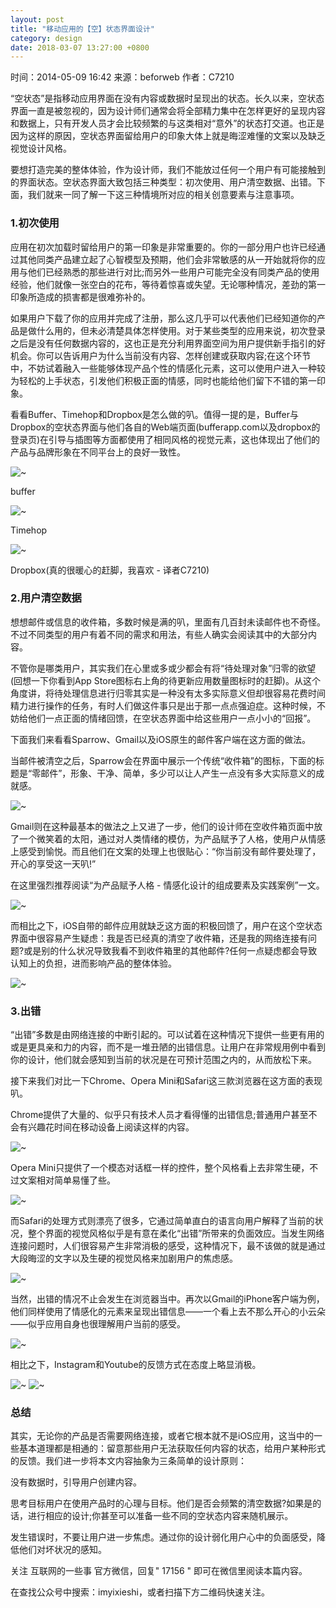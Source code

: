 ```yaml
---
layout: post
title: "移动应用的【空】状态界面设计"
category: design
date: 2018-03-07 13:27:00 +0800
---
```

时间：2014-05-09 16:42 来源：beforweb 作者：C7210

“空状态”是指移动应用界面在没有内容或数据时呈现出的状态。长久以来，空状态界面一直是被忽视的，因为设计师们通常会将全部精力集中在怎样更好的呈现内容和数据上，只有开发人员才会比较频繁的与这类相对“意外”的状态打交道。也正是因为这样的原因，空状态界面留给用户的印象大体上就是晦涩难懂的文案以及缺乏视觉设计风格。

要想打造完美的整体体验，作为设计师，我们不能放过任何一个用户有可能接触到的界面状态。空状态界面大致包括三种类型：初次使用、用户清空数据、出错。下面，我们就来一同了解一下这三种情境所对应的相关创意要素与注意事项。

### 1.初次使用

应用在初次加载时留给用户的第一印象是非常重要的。你的一部分用户也许已经通过其他同类产品建立起了心智模型及预期，他们会非常敏感的从一开始就将你的应用与他们已经熟悉的那些进行对比;而另外一些用户可能完全没有同类产品的使用经验，他们就像一张空白的花布，等待着惊喜或失望。无论哪种情况，差劲的第一印象所造成的损害都是很难弥补的。

如果用户下载了你的应用并完成了注册，那么这几乎可以代表他们已经知道你的产品是做什么用的，但未必清楚具体怎样使用。对于某些类型的应用来说，初次登录之后是没有任何数据内容的，这也正是充分利用界面空间为用户提供新手指引的好机会。你可以告诉用户为什么当前没有内容、怎样创建或获取内容;在这个环节中，不妨试着融入一些能够体现产品个性的情感化元素，这可以使用户进入一种较为轻松的上手状态，引发他们积极正面的情感，同时也能给他们留下不错的第一印象。

看看Buffer、Timehop和Dropbox是怎么做的叭。值得一提的是，Buffer与Dropbox的空状态界面与他们各自的Web端页面(bufferapp.com以及dropbox的登录页)在引导与插图等方面都使用了相同风格的视觉元素，这也体现出了他们的产品与品牌形象在不同平台上的良好一致性。

![~](/assets/8a896a53-7bb5-4883-ad6d-bb7a452854a4.png)

buffer

![~](/assets/b116fd65-ac24-409d-955f-9f208bfaddbe.jpeg)

Timehop

![~](/assets/529cbba5-4f0f-4a23-a89c-6a41660f929c.jpeg)

Dropbox(真的很暖心的赶脚，我喜欢 - 译者C7210)

### 2.用户清空数据

想想邮件或信息的收件箱，多数时候是满的叭，里面有几百封未读邮件也不奇怪。不过不同类型的用户有着不同的需求和用法，有些人确实会阅读其中的大部分内容。

不管你是哪类用户，其实我们在心里或多或少都会有将“待处理对象”归零的欲望(回想一下你看到App Store图标右上角的待更新应用数量图标时的赶脚)。从这个角度讲，将待处理信息进行归零其实是一种没有太多实际意义但却很容易花费时间精力进行操作的任务，有时人们做这件事只是出于那一点点强迫症。这种时候，不妨给他们一点正面的情绪回馈，在空状态界面中给这些用户一点小小的“回报”。

下面我们来看看Sparrow、Gmail以及iOS原生的邮件客户端在这方面的做法。

当邮件被清空之后，Sparrow会在界面中展示一个传统“收件箱”的图标，下面的标题是“零邮件”，形象、干净、简单，多少可以让人产生一点没有多大实际意义的成就感。

![~](/assets/faa2ad55-6476-4a4b-b1ba-e378b023333c.jpeg)

Gmail则在这种最基本的做法之上又进了一步，他们的设计师在空收件箱页面中放了一个微笑着的太阳，通过对人类情绪的模仿，为产品赋予了人格，使用户从情感上感受到愉悦。而且他们在文案的处理上也很贴心：“你当前没有邮件要处理了，开心的享受这一天叭!”

在这里强烈推荐阅读“为产品赋予人格 - 情感化设计的组成要素及实践案例”一文。

![~](/assets/f8c40b65-f3bc-4d5c-aec7-cb5208e84a22.jpeg)

而相比之下，iOS自带的邮件应用就缺乏这方面的积极回馈了，用户在这个空状态界面中很容易产生疑虑：我是否已经真的清空了收件箱，还是我的网络连接有问题?或是别的什么状况导致我看不到收件箱里的其他邮件?任何一点疑虑都会导致认知上的负担，进而影响产品的整体体验。

![~](/assets/552732b1-d955-44d2-bb63-7ed840c99462.jpeg)

### 3.出错

“出错”多数是由网络连接的中断引起的。可以试着在这种情况下提供一些更有用的或是更具亲和力的内容，而不是一堆丑陋的出错信息。让用户在非常规用例中看到你的设计，他们就会感知到当前的状况是在可预计范围之内的，从而放松下来。

接下来我们对比一下Chrome、Opera Mini和Safari这三款浏览器在这方面的表现叭。

Chrome提供了大量的、似乎只有技术人员才看得懂的出错信息;普通用户甚至不会有兴趣花时间在移动设备上阅读这样的内容。

![~](/assets/62ac5f21-4e95-4281-b0d1-76a37728530a.jpeg)

Opera Mini只提供了一个模态对话框一样的控件，整个风格看上去非常生硬，不过文案相对简单易懂了些。

![~](/assets/fc851e74-ea8b-43b1-9024-aab1988efa6b.jpeg)

而Safari的处理方式则漂亮了很多，它通过简单直白的语言向用户解释了当前的状况，整个界面的视觉风格似乎是有意在柔化“出错”所带来的负面效应。当发生网络连接问题时，人们很容易产生非常消极的感受，这种情况下，最不该做的就是通过大段晦涩的文字以及生硬的视觉风格来加剧用户的焦虑感。

![~](/assets/a380fc78-2c2f-42c5-86e7-82251466079b.jpeg)

当然，出错的情况不止会发生在浏览器当中。再次以Gmail的iPhone客户端为例，他们同样使用了情感化的元素来呈现出错信息——一个看上去不那么开心的小云朵——似乎应用自身也很理解用户当前的感受。

![~](/assets/6449de40-7bb2-45f0-9457-0a7d8297574c.jpeg)

相比之下，Instagram和Youtube的反馈方式在态度上略显消极。

![~](/assets/c5acfde3-871c-4e46-ae52-fdc85aee27e1.jpeg)
![~](/assets/94c86334-e6fd-4c70-8d20-5447c5d5ff83.jpeg)

### 总结

其实，无论你的产品是否需要网络连接，或者它根本就不是iOS应用，这当中的一些基本道理都是相通的：留意那些用户无法获取任何内容的状态，给用户某种形式的反馈。我们进一步将本文内容抽象为三条简单的设计原则：

没有数据时，引导用户创建内容。

思考目标用户在使用产品时的心理与目标。他们是否会频繁的清空数据?如果是的话，进行相应的设计;你甚至可以准备一些不同的空状态内容来随机展示。

发生错误时，不要让用户进一步焦虑。通过你的设计弱化用户心中的负面感受，降低他们对坏状况的感知。

关注 互联网的一些事 官方微信，回复" 17156 " 即可在微信里阅读本篇内容。

在查找公众号中搜索：imyixieshi，或者扫描下方二维码快速关注。